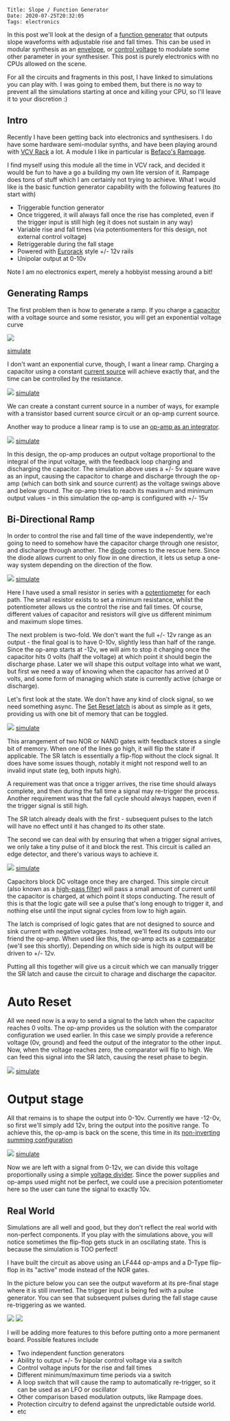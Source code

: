     Title: Slope / Function Generator
    Date: 2020-07-25T20:32:05
    Tags: electronics

In this post we'll look at the design of a [function generator](https://en.wikipedia.org/wiki/Function_generator) that outputs slope waveforms with adjustable rise and fall times.  This can be used in modular synthesis as an [envelope](https://en.wikipedia.org/wiki/Envelope_(music)), or [control voltage](https://en.wikipedia.org/wiki/CV/gate) to modulate some other parameter in your synthesiser.  This post is purely electronics with no CPUs allowed on the scene.

<pic>

For all the circuits and fragments in this post, I have linked to simulations you can play with. I was going to embed them, but there is no way to prevent all the simulations starting at once and killing your CPU, so I'll leave it to your discretion :)

<!-- more -->

## Intro

Recently I have been getting back into electronics and synthesisers.  I do have some hardware semi-modular synths, and have been playing around with [VCV Rack](https://vcvrack.com/) a lot.  A module I like in particular is [Befaco's Rampage](https://www.modulargrid.net/e/befaco-rampage).

I find myself using this module all the time in VCV rack, and decided it would be fun to have a go a building my own lite version of it.  Rampage does tons of stuff which I am certainly not trying to achieve.  What I would like is the basic function generator capability with the following features (to start with)

* Triggerable function generator
* Once triggered, it will always fall once the rise has completed, even if the trigger input is still high (eg it does not sustain in any way)
* Variable rise and fall times (via potentiomenters for this design, not external control voltage)
* Retriggerable during the fall stage
* Powered with [Eurorack](https://en.wikipedia.org/wiki/Eurorack) style +/- 12v rails
* Unipolar output at 0-10v 

Note I am no electronics expert, merely a hobbyist messing around a bit!

## Generating Ramps

The first problem then is how to generate a ramp.  If you charge a [capacitor](https://en.wikipedia.org/wiki/Capacitor) with a voltage source and some resistor, you will get an exponential voltage curve

![](../../../../../img/ramp/cap1.png)

[simulate](http://falstad.com/circuit/circuitjs.html?cct=$+1+0.000005+16.13108636308289+50+5+50%0Av+96+336+96+64+0+0+40+5+0+0+0.5%0AS+256+144+256+64+0+1+false+0+2%0Aw+96+64+240+64+0%0Aw+272+64+400+64+0%0Aw+400+64+400+336+0%0Ac+256+144+256+256+0+0.00019999999999999998+7.380950037829741e-25%0Ar+256+256+256+336+0+100%0Aw+96+336+256+336+0%0Aw+256+336+400+336+0%0Ao+5+128+0+4099+0.0000762939453125+0.00009765625+0+2+5+3%0A38+5+0+0.000009999999999999999+0.00101+Capacitance%0Ah+2+6+5%0A)

I don't want an exponential curve, though, I want a linear ramp.  Charging a capacitor using a constant [current source](https://en.wikipedia.org/wiki/Current_source) will achieve exactly that, and the time can be controlled by the resistance.

![](../../../../../img/ramp/cap2.png)
[simulate](http://falstad.com/circuit/circuitjs.html?cct=$+1+0.000005+16.13108636308289+50+5+50%0AS+256+144+256+64+0+0+false+0+2%0Aw+96+64+240+64+0%0Aw+272+64+400+64+0%0Ac+256+144+256+256+0+0.00019999999999999998+-5.267390098264483%0Ar+256+256+256+336+0+100%0Aw+96+336+256+336+0%0Aw+256+336+400+336+0%0Ai+96+336+96+64+0+0.01%0Ai+400+64+400+336+0+0.01%0Ao+3+128+0+4099+10+0.025+0+2+3+3%0A38+3+0+0.000009999999999999999+0.00101+Capacitance%0A)

We can create a constant current source in a number of ways, for example with a transistor based current source circuit or an op-amp current source.

Another way to produce a linear ramp is to use an [op-amp as an integrator](https://en.wikipedia.org/wiki/Op_amp_integrator).

![](../../../../../img/ramp/int1.png)
[simulate](http://falstad.com/circuit/circuitjs.html?cct=$+1+0.000005+10.20027730826997+57+5+50%0Ag+96+224+96+272+0%0Aw+336+112+336+160+0%0Aw+192+80+192+112+0%0Aw+192+112+192+144+0%0Aw+192+176+192+224+0%0Aa+192+160+336+160+8+15+-15+1000000+-4.999671225067146+0+100000%0Ac+192+112+336+112+0+0.000002+-20.000171177189653%0AO+336+160+400+160+0%0Av+96+224+96+80+0+2+10+5+0+0+0.5%0Ap+128+224+128+80+0+0%0Aw+96+224+128+224+0%0Aw+128+224+192+224+0%0Aw+96+80+128+80+0%0Ar+128+80+192+80+0+1000%0Ao+9+32+0+4098+5+0.00009765625+0+1+input%0Ao+7+32+0+4098+22+0.00009765625+1+1+integral%0A)

In this design, the op-amp produces an output voltage proportional to the integral of the input voltage, with the feedback loop charging and discharging the capacitor.  The simulation above uses a +/- 5v square wave as an input, causing the capacitor to charge and discharge through the op-amp (which can both sink and source current) as the voltage swings above and below ground.  The op-amp tries to reach its maximum and minimum output values - in this simulation the op-amp is configured with +/- 15v

## Bi-Directional Ramp

In order to control the rise and fall time of the wave independently, we're going to need to somehow have the capacitor charge through one resistor, and discharge through another.   The [diode](https://en.wikipedia.org/wiki/Diode) comes to the rescue here.  Since the diode allows current to only flow in one direction, it lets us setup a one-way system depending on the direction of the flow.   

![](../../../../../img/ramp/diode1.png)
[simulate](http://falstad.com/circuit/circuitjs.html?cct=$+1+0.000005+10.20027730826997+57+5+50%0Ag+96+224+96+272+0%0Aw+512+112+512+160+0%0Aw+368+80+368+112+0%0Aw+368+112+368+144+0%0Aw+368+176+368+224+0%0Aa+368+160+512+160+8+15+-15+1000000+0.000036893799898152287+0+100000%0Ac+368+112+512+112+0+0.0000058+3.6894168836151264%0AO+512+160+576+160+0%0Av+96+224+96+80+0+2+20+5+0+3.141592653589793+0.5%0Aw+96+224+128+224+0%0Aw+304+224+368+224+0%0Ar+160+80+224+80+0+220%0Ad+96+80+160+80+2+default%0A174+224+80+304+80+1+1000+0.5594+Resistance%0Aw+320+80+368+80+0%0Aw+272+64+272+48+0%0Aw+272+48+320+48+0%0Aw+320+80+320+48+0%0Aw+368+80+368+16+0%0Ad+368+16+288+16+2+default%0Ar+288+16+208+16+0+220%0A174+208+16+112+16+1+1000+0.22280000000000003+Resistance%0Aw+96+80+96+16+0%0Aw+96+16+112+16+0%0Aw+160+32+160+48+0%0Aw+128+224+304+224+0%0Aw+160+48+112+48+0%0Aw+112+48+112+16+0%0Ao+7+32+0+4098+22+0.00009765625+0+1+integral%0A)

Here I have used a small resistor in series with a [potentiometer](https://en.wikipedia.org/wiki/Potentiometer) for each path.  The small resistor exists to set a minimum resistance, whilst the potentiometer allows us the control the rise and fall times.  Of course, different values of capacitor and resistors will give us different minimum and maximum slope times.

The next problem is two-fold.  We don't want the full +/- 12v range as an output -  the final goal is to have 0-10v, slightly less than half of the range.  Since the op-amp starts at -12v, we will aim to stop it charging once the capacitor hits 0 volts (half the voltage) at which point it should begin the discharge phase.  Later we will shape this output voltage into what we want, but first we need a way of knowing when the capacitor has arrived at 0 volts, and some form of managing which state is currently active (charge or discharge).

Let's first look at the state.  We don't have any kind of clock signal, so we need something async.  The [Set Reset latch](https://en.wikipedia.org/wiki/Flip-flop_(electronics)) is about as simple as it gets, providing us with one bit of memory that can be toggled.

![](../../../../../img/ramp/sr.png)
[simulate](http://falstad.com/circuit/circuitjs.html?cct=$+1+0.000005+1.500424758475255+50+5+50%0A151+256+160+368+160+0+2+5+5%0A151+256+288+368+288+0+2+0+5%0Aw+368+160+368+192+0%0Aw+368+192+256+256+0%0Aw+368+288+368+256+0%0Aw+368+256+256+192+0%0Aw+256+192+256+176+0%0Aw+256+256+256+272+0%0AL+256+304+176+304+0+1+true+5+0%0AL+256+144+176+144+0+1+true+5+0%0AM+368+160+448+160+0+2.5%0AM+368+288+448+288+0+2.5%0Ax+159+120+191+123+4+24+set%0Ax+438+138+456+141+4+24+Q%0Ax+147+281+200+284+4+24+reset%0Ax+438+266+456+269+6+24+Q%0A)

This arrangement of two NOR  or NAND gates with feedback stores a single bit of memory.  When one of the lines go high, it will flip the state if applicable.  The SR latch is essentially a flip-flop without the clock signal.  It does have some issues though, notably it might not respond well to an invalid input state (eg, both inputs high).

A requirement was that once a trigger arrives, the rise time should always complete, and then during the fall time a signal may re-trigger the process.  Another requirement was that the fall cycle should always happen, even if the trigger signal is still high.   

The SR latch already deals with the first - subsequent pulses to the latch will have no effect until it has changed to its other state.

The second we can deal with by ensuring that when a trigger signal arrives, we only take a tiny pulse of it and block the rest.  This circuit is called an edge detector, and there's various ways to achieve it.

![](../../../../../img/ramp/edge1.png)
[simulate](http://falstad.com/circuit/circuitjs.html?cct=$+1+0.000005+6.450009306485578+50+5+50%0Ac+240+160+400+160+0+0.00001+2.2454659742303148e-110%0Ar+400+160+400+288+0+35%0AO+400+160+512+160+0%0Ag+400+288+400+320+0%0AL+240+160+192+160+0+0+false+5+0%0Ao+2+16+0+4098+0.0000762939453125+0.00009765625+0+1+out%0Ah+3+1+0%0A)

Capacitors block DC voltage once they are charged.  This simple circuit (also known as a [high-pass filter](https://en.wikipedia.org/wiki/High-pass_filter)) will pass a small amount of current until the capacitor is charged, at which point it stops conducting.  The result of this is that the logic gate will see a pulse that's long enough to trigger it, and nothing else until the input signal cycles from low to high again.

The latch is comprised of logic gates that are not designed to source and sink current with negative voltages.  Instead, we'll feed its outputs into our friend the op-amp.  When used like this, the op-amp acts as a [comparator](https://www.electronics-tutorials.ws/opamp/op-amp-comparator.html) (we'll see this shortly).  Depending on which side is high its output will be driven to +/- 12v.

Putting all this together will give us a circuit which we can manually trigger the SR latch and cause the circuit to charage and discharge the capacitor.

# Auto Reset

All we need now is a way to send a signal to the latch when the capacitor reaches 0 volts.  The op-amp provides us the solution with the comparator configuration we used earlier.  In this case we simply provide a reference voltage (0v, ground) and feed the output of the integrator to the other input.  Now, when the voltage reaches zero, the comparator will flip to high.  We can feed this signal into the SR latch, causing the reset phase to begin.

![](../../../../../img/ramp/reset.png)
[simulate](http://falstad.com/circuit/circuitjs.html?cct=$+1+0.000005+10.20027730826997+45+5+50%0Aa+0+80+96+80+8+12+-12+1000000+0+5+100000%0Aa+368+96+480+96+8+12+-12+1000000+11.503782069763501+0+100000%0A153+-96+32+-16+32+0+2+0+5%0A153+-96+112+-16+112+0+2+5+5%0Aw+-16+32+-96+96+0%0Aw+-96+48+-16+112+0%0Aw+-96+16+-128+16+0%0Ad+96+80+96+32+2+default%0Ad+96+128+96+80+2+default%0Ar+96+32+160+32+0+1000%0Ar+96+128+160+128+0+1000%0Ag+368+112+368+128+0%0Aw+288+112+368+80+0%0Aw+288+48+368+80+0%0Aw+368+80+368+16+0%0Aw+480+96+480+16+0%0Aw+-128+-128+-128+16+0%0A209+368+16+480+16+0+0.00001+23.504932435970478+1%0AL+-176+128+-304+128+0+0+true+5+0%0Ac+-176+128+-96+128+0+0.00001+7.247222657048323e-11%0Ar+-96+128+-96+192+0+1000%0Ag+-96+192+-96+208+0%0Aw+-16+32+-16+64+0%0Aw+-16+64+0+64+0%0Aw+-16+112+-16+96+0%0Aw+-16+96+0+96+0%0A174+160+32+256+32+1+10000+0.35150000000000003+Resistance%0Aw+208+0+256+0+0%0Aw+256+0+256+32+0%0Aw+256+32+288+48+0%0A174+160+128+240+128+1+10000+0.10400000000000001+Resistance%0Aw+208+112+208+96+0%0Aw+256+128+288+112+0%0Aa+464+-128+352+-128+9+15+-15+1000000+0+-12.001150366206977+100000%0Ag+464+-112+464+-80+0%0Aw+480+16+480+-144+0%0Aw+464+-144+480+-144+0%0Aw+-128+-128+352+-128+0%0Aw+208+96+256+96+0%0Aw+256+96+256+128+0%0Aw+208+0+208+16+0%0Ax+-113+-3+-15+0+4+24+SR%5CsLatch%0Ax+-34+146+92+149+4+24+Comparator%0Ax+373+55+475+58+4+24+Integrator%0Ax+342+-179+468+-176+4+24+Comparator%0Ax+-389+169+-153+172+4+24+Input%5Cs%5Ca%5CsEdge%5CsDetector%0AO+480+96+544+96+0%0Ao+46+64+0+4098+20+0.1+0+1%0A)


# Output stage

All that remains is to shape the output into 0-10v.  Currently we have -12-0v, so first we'll simply add 12v, bring the output into the positive range.  To achieve this, the op-amp is back on the scene, this time in its [non-inverting summing configuration](https://www.electronics-tutorials.ws/opamp/opamp_4.html)

![](../../../../../img/ramp/sum.png)
[simulate](http://falstad.com/circuit/circuitjs.html?cct=$+1+0.000005+10.20027730826997+45+5+50%0Aa+0+80+96+80+8+12+-12+1000000+0+5+100000%0Aa+368+96+480+96+8+12+-12+1000000+10.8647330657681+0+100000%0A153+-96+32+-16+32+0+2+0+5%0A153+-96+112+-16+112+0+2+5+5%0Aw+-16+32+-96+96+0%0Aw+-96+48+-16+112+0%0Aw+-96+16+-128+16+0%0Ad+96+80+96+32+2+default%0Ad+96+128+96+80+2+default%0Ar+96+32+160+32+0+1000%0Ar+96+128+160+128+0+1000%0Ag+368+112+368+128+0%0Aw+288+112+368+80+0%0Aw+288+48+368+80+0%0Aw+368+80+368+16+0%0Aw+480+96+480+16+0%0Aw+-128+-128+-128+16+0%0A209+368+16+480+16+0+0.00001+22.865819527074677+1%0AL+-176+128+-304+128+0+0+true+5+0%0Ac+-176+128+-96+128+0+0.00001+3.1363287078765094e-8%0Ar+-96+128+-96+192+0+1000%0Ag+-96+192+-96+208+0%0Aw+-16+32+-16+64+0%0Aw+-16+64+0+64+0%0Aw+-16+112+-16+96+0%0Aw+-16+96+0+96+0%0A174+160+32+256+32+1+10000+0.35150000000000003+Resistance%0Aw+208+0+256+0+0%0Aw+256+0+256+32+0%0Aw+256+32+288+48+0%0A174+160+128+240+128+1+10000+0.10400000000000001+Resistance%0Aw+208+112+208+96+0%0Aw+256+128+288+112+0%0Aa+464+-128+352+-128+9+15+-15+1000000+0+-12.001086461306578+100000%0Ag+464+-112+464+-80+0%0Aw+480+16+480+-144+0%0Aw+464+-144+480+-144+0%0Aw+-128+-128+352+-128+0%0Aw+208+96+256+96+0%0Aw+256+96+256+128+0%0Aw+208+0+208+16+0%0Ax+-113+-3+-15+0+4+24+SR%5CsLatch%0Ax+-34+146+92+149+4+24+Comparator%0Ax+373+55+475+58+4+24+Integrator%0Ax+342+-179+468+-176+4+24+Comparator%0Ax+-389+169+-153+172+4+24+Input%5Cs%5Ca%5CsEdge%5CsDetector%0AO+384+304+224+304+0%0Aw+384+192+384+240+0%0Ag+608+240+608+272+0%0Aw+480+208+480+240+0%0Ar+480+240+384+240+0+1000%0Ar+480+240+608+240+0+1000%0Aa+480+192+384+192+9+12+-12+1000000+-0.0005432197888937373+-0.0005432306532895152+100000%0Ag+384+384+384+416+0%0Ar+384+304+384+384+0+1000%0Ar+384+240+384+304+0+220%0Ar+528+176+480+176+0+1000%0Ar+480+96+480+176+0+1000%0AR+528+176+576+176+0+0+40+12+0+0+0.5%0Ao+46+64+0+4098+10+0.1+0+1%0A)

Now we are left with a signal from 0-12v, we can divide this voltage proportionally using a simple [voltage divider](https://www.allaboutcircuits.com/tools/voltage-divider-calculator/).  Since the power supplies and op-amps used might not be perfect, we could use a precision potentiometer here so the user can tune the signal to exactly 10v.


## Real World

Simulations are all well and good, but they don't reflect the real world with non-perfect components.  If you play with the simulations above, you will notice sometimes the flip-flop gets stuck in an oscillating state.  This is because the simulation is TOO perfect!  

I have built the circuit as above using an LF444 op-amps and a D-Type flip-flop in its "active" mode instead of the NOR gates.  

In the picture below you can see the output waveform at its pre-final stage where it is still inverted.  The trigger input is being fed with a pulse generator.  You can see that subsequent pulses during the fall stage cause re-triggering as we wanted.

![](../../../../../img/ramp/real1.jpg)
![](../../../../../img/ramp/real2.jpg)

I will be adding more features to this before putting onto a more permanent board.  Possible features include

* Two independent function generators
* Ability to output +/- 5v bipolar control voltage via a switch
* Control voltage inputs for the rise and fall times
* Different minimum/maximum time periods via a switch
* A loop switch that will cause the ramp to automatically re-trigger, so it can be used as an LFO or oscillator
* Other comparison based modulation outputs, like Rampage does.
* Protection circuitry to defend against the unpredictable outside world.
* etc


